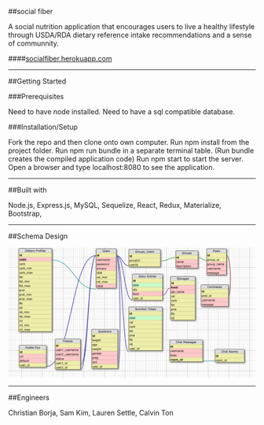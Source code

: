 ##social fiber

A social nutrition application that encourages users to live a healthy lifestyle through USDA/RDA dietary reference intake recommendations and a sense of communnity.

####[socialfiber.herokuapp.com](https://socialfiber.herokuapp.com/)

-------
##Getting Started

###Prerequisites

Need to have node installed.
Need to have a sql compatible database.

###Installation/Setup

Fork the repo and then clone onto own computer.
Run npm install from the project folder.
Run npm run bundle in a separate terminal table. (Run bundle creates the compiled application code)
Run npm start to start the server.
Open a browser and type localhost:8080 to see the application.

---------


##Built with

Node.js,
Express.js,
MySQL,
Sequelize,
React,
Redux,
Materialize,
Bootstrap,

---------

##Schema Design

![Alt text](/client/assets/schema.png?raw=true)

-----------

##Engineers

Christian Borja, Sam Kim, Lauren Settle, Calvin Ton
